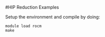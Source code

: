 #HIP Reduction Examples

Setup the environment and compile by doing:

```
module load rocm
make
```


